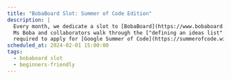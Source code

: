 ```yaml
---
title: "BobaBoard Slot: Summer of Code Edition"
description: |
  Every month, we dedicate a slot to [BobaBoard](https://www.bobaboard.com/) work! This month,
  Ms Boba and collaborators walk through the ["defining an ideas list" exercise](https://google.github.io/gsocguides/mentor/defining-a-project-ideas-list)
  required to apply for [Google Summer of Code](https://summerofcode.withgoogle.com/) (but without applying for real).
scheduled_at: 2024-02-01 15:00:00
tags:
  - bobaboard slot
  - beginners-friendly
---
```

